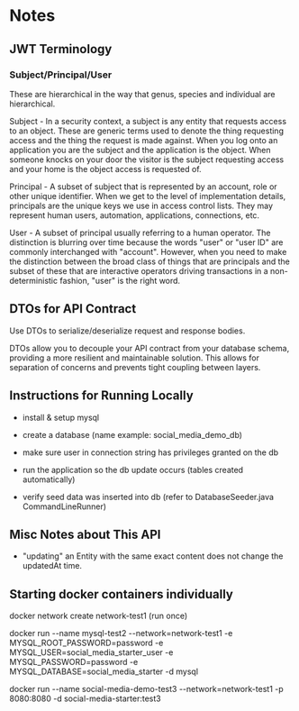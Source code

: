 # Notes

## JWT Terminology

### Subject/Principal/User

These are hierarchical in the way that genus, species and individual are hierarchical.

Subject - In a security context, a subject is any entity that requests access to an object. These are generic terms used to denote the thing requesting access and the thing the request is made against. When you log onto an application you are the subject and the application is the object. When someone knocks on your door the visitor is the subject requesting access and your home is the object access is requested of.

Principal - A subset of subject that is represented by an account, role or other unique identifier. When we get to the level of implementation details, principals are the unique keys we use in access control lists. They may represent human users, automation, applications, connections, etc.

User - A subset of principal usually referring to a human operator. The distinction is blurring over time because the words "user" or "user ID" are commonly interchanged with "account". However, when you need to make the distinction between the broad class of things that are principals and the subset of these that are interactive operators driving transactions in a non-deterministic fashion, "user" is the right word.

## DTOs for API Contract 

Use DTOs to serialize/deserialize request and response bodies.

DTOs allow you to decouple your API contract from your database schema, providing a more resilient and maintainable solution. This allows for separation of concerns and prevents tight coupling between layers.

## Instructions for Running Locally

- install & setup mysql

- create a database (name example: social_media_demo_db)

- make sure user in connection string has privileges granted on the db

- run the application so the db update occurs (tables created automatically)

- verify seed data was inserted into db (refer to DatabaseSeeder.java CommandLineRunner)

## Misc Notes about This API

- "updating" an Entity with the same exact content does not change the updatedAt time.

## Starting docker containers individually

docker network create network-test1 (run once)

docker run --name mysql-test2 --network=network-test1 -e MYSQL_ROOT_PASSWORD=password -e MYSQL_USER=social_media_starter_user -e MYSQL_PASSWORD=password -e MYSQL_DATABASE=social_media_starter -d mysql

docker run --name social-media-demo-test3 --network=network-test1 -p 8080:8080 -d social-media-starter:test3

